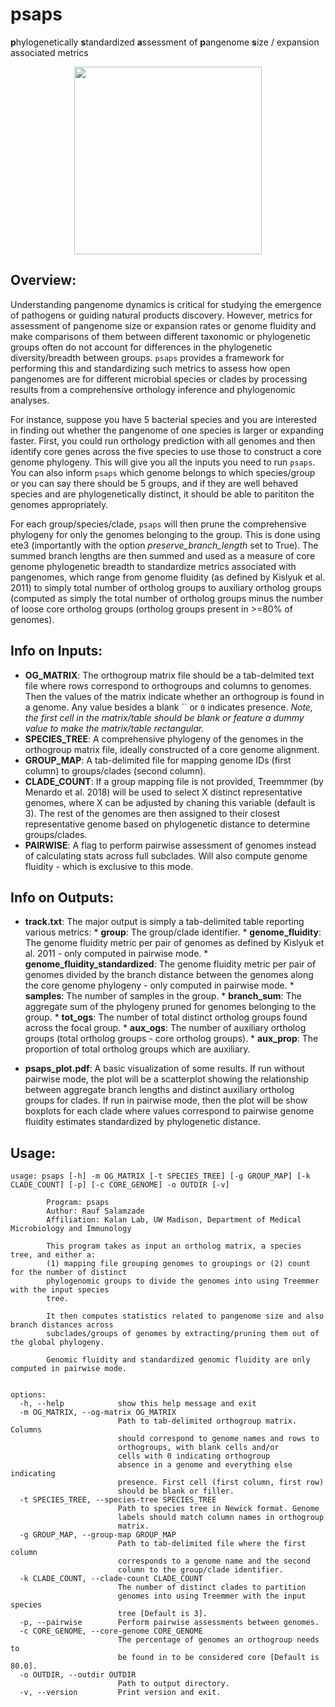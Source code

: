 # psaps
**p**hylogenetically **s**tandardized **a**ssessment of **p**angenome **s**ize / expansion associated metrics

<p align="center">
<img src="https://github.com/user-attachments/assets/0b19bb5d-e86c-41f4-82b5-e98672081d2f" width="300">
</p>

## Overview:

Understanding pangenome dynamics is critical for studying the emergence of pathogens or guiding natural products discovery. However, metrics for assessment of pangenome size or expansion rates or genome fluidity and make comparisons of them between different taxonomic or phylogenetic groups often do not account for differences in the phylogenetic diversity/breadth between groups. `psaps` provides a framework for performing this and standardizing such metrics to assess how open pangenomes are for different microbial species or clades by processing results from a comprehensive orthology inference and phylogenomic analyses.

For instance, suppose you have 5 bacterial species and you are interested in finding out whether the pangenome of one species is larger or expanding faster. First, you could run orthology prediction with all genomes and then identify core genes across the five species to use those to construct a core genome phylogeny. This will give you all the inputs you need to run `psaps`. You can also inform `psaps` which genome belongs to which species/group or you can say there should be 5 groups, and if they are well behaved species and are phylogenetically distinct, it should be able to parititon the genomes appropriately. 

For each group/species/clade, `psaps` will then prune the comprehensive phylogeny for only the genomes belonging to the group. This is done using ete3 (importantly with the option *preserve_branch_length* set to True). The summed branch lengths are then summed and used as a measure of core genome phylogenetic breadth to standardize metrics associated with pangenomes, which range from genome fluidity (as defined by Kislyuk et al. 2011) to simply total number of ortholog groups to auxiliary ortholog groups (computed as simply the total number of ortholog groups minus the number of loose core ortholog groups (ortholog groups present in >=80% of genomes).

## Info on Inputs:

* **OG_MATRIX**: The orthogroup matrix file should be a tab-delmited text file where rows correspond to orthogroups and columns to genomes. Then the values of the matrix indicate whether an orthogroup is found in a genome. Any value besides a blank `` or `0` indicates presence. *Note, the first cell in the matrix/table should be blank or feature a dummy value to make the matrix/table rectangular.*
* **SPECIES_TREE**: A comprehensive phylogeny of the genomes in the orthogroup matrix file, ideally constructed of a core genome alignment.
* **GROUP_MAP**: A tab-delimited file for mapping genome IDs (first column) to groups/clades (second column).
* **CLADE_COUNT**: If a group mapping file is not provided, Treemmmer (by Menardo et al. 2018) will be used to select X distinct representative genomes, where X can be adjusted by chaning this variable (default is 3). The rest of the genomes are then assigned to their closest representative genome based on phylogenetic distance to determine groups/clades.
* **PAIRWISE**: A flag to perform pairwise assessment of genomes instead of calculating stats across full subclades. Will also compute genome fluidity - which is exclusive to this mode.

## Info on Outputs:

* **track.txt**: The major output is simply a tab-delimited table reporting various metrics:
        * **group**: The group/clade identifier.
        * **genome_fluidity**: The genome fluidity metric per pair of genomes as defined by Kislyuk et al. 2011 - only computed in pairwise mode.
        * **genome_fluidity_standardized**: The genome fluidity metric per pair of genomes divided by the branch distance between the genomes along the core genome phylogeny - only computed in pairwise mode.
        * **samples**: The number of samples in the group.
        * **branch_sum**: The aggregate sum of the phylogeny pruned for genomes belonging to the group. 
        * **tot_ogs**: The number of total distinct ortholog groups found across the focal group.
        * **aux_ogs**: The number of auxiliary ortholog groups (total ortholog groups - core ortholog groups). 
        * **aux_prop**: The proportion of total ortholog groups which are auxiliary. 

* **psaps_plot.pdf**: A basic visualization of some results. If run without pairwise mode, the plot will be a scatterplot showing the relationship between aggregate branch lengths and distinct auxiliary ortholog groups for clades. If run in pairwise mode, then the plot will be show boxplots for each clade where values correspond to pairwise genome fluidity estimates standardized by phylogenetic distance.  

## Usage:

```
usage: psaps [-h] -m OG_MATRIX [-t SPECIES_TREE] [-g GROUP_MAP] [-k CLADE_COUNT] [-p] [-c CORE_GENOME] -o OUTDIR [-v]

        Program: psaps
        Author: Rauf Salamzade
        Affiliation: Kalan Lab, UW Madison, Department of Medical Microbiology and Immunology

        This program takes as input an ortholog matrix, a species tree, and either a:
        (1) mapping file grouping genomes to groupings or (2) count for the number of distinct
        phylogenomic groups to divide the genomes into using Treemmer with the input species
        tree.

        It then computes statistics related to pangenome size and also branch distances across
        subclades/groups of genomes by extracting/pruning them out of the global phylogeny.

        Genomic fluidity and standardized genomic fluidity are only computed in pairwise mode.


options:
  -h, --help            show this help message and exit
  -m OG_MATRIX, --og-matrix OG_MATRIX
                        Path to tab-delimited orthogroup matrix. Columns
                        should correspond to genome names and rows to
                        orthogroups, with blank cells and/or
                        cells with 0 indicating orthogroup
                        absence in a genome and everything else indicating
                        presence. First cell (first column, first row)
                        should be blank or filler.
  -t SPECIES_TREE, --species-tree SPECIES_TREE
                        Path to species tree in Newick format. Genome
                        labels should match column names in orthogroup
                        matrix.
  -g GROUP_MAP, --group-map GROUP_MAP
                        Path to tab-delimited file where the first column
                        corresponds to a genome name and the second
                        column to the group/clade identifier.
  -k CLADE_COUNT, --clade-count CLADE_COUNT
                        The number of distinct clades to partition
                        genomes into using Treemmer with the input species
                        tree [Default is 3].
  -p, --pairwise        Perform pairwise assessments between genomes.
  -c CORE_GENOME, --core-genome CORE_GENOME
                        The percentage of genomes an orthogroup needs to
                        be found in to be considered core [Default is 80.0].
  -o OUTDIR, --outdir OUTDIR
                        Path to output directory.
  -v, --version         Print version and exit.
```
